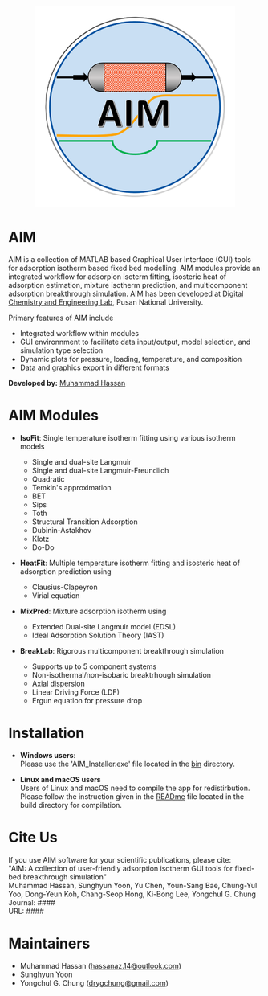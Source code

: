 <p align="center">
  <img src="src/AIM_logo.png" alt="Logo" width="400"/>
</p>

AIM
=========================

AIM is a collection of MATLAB based Graphical User Interface (GUI) tools for adsorption isotherm based fixed bed modelling. AIM modules provide an integrated workflow for adsorpion isoterm fitting, isosteric heat of adsorption estimation, mixture isotherm prediction, and multicomponent adsorption breakthrough simulation. AIM has been developed at [Digital Chemistry and Engineering Lab](https://sites.google.com/view/dcel-lab), Pusan National University.

Primary features of AIM include
- Integrated workflow within modules
- GUI environnment to facilitate data input/output, model selection, and simulation type selection
- Dynamic plots for pressure, loading, temperature, and composition
- Data and graphics export in different formats

**Developed by:** [Muhammad Hassan](https://github.com/hassan-azizi)

AIM Modules
========
- **IsoFit**: Single temperature isotherm fitting using various isotherm models
   * Single and dual-site Langmuir
   * Single and dual-site Langmuir-Freundlich
   * Quadratic
   * Temkin's approximation
   * BET
   * Sips
   * Toth
   * Structural Transition Adsorption
   * Dubinin-Astakhov
   * Klotz
   * Do-Do

- **HeatFit**: Multiple temperature isotherm fitting and isosteric heat of adsorption prediction using
   * Clausius-Clapeyron
   * Virial equation

- **MixPred**: Mixture adsorption isotherm using
   * Extended Dual-site Langmuir model (EDSL)
   * Ideal Adsorption Solution Theory (IAST)

- **BreakLab**: Rigorous multicomponent breakthrough simulation
   * Supports up to 5 component systems
   * Non-isothermal/non-isobaric breaktrhough simulation
   * Axial dispersion
   * Linear Driving Force (LDF)
   * Ergun equation for pressure drop

Installation
========
- **Windows users**:
   <br>Please use the 'AIM_Installer.exe' file located in the [bin](./bin/) directory.

- **Linux and macOS users**
   <br>Users of Linux and macOS need to compile the app for redistirbution.
   <br>Please follow the instruction given in the [READme](./build/READme.md) file located in the build directory for compilation.

Cite Us
============
If you use AIM software for your scientific publications, please cite:<br>
"AIM: A collection of user-friendly adsorption isotherm GUI tools for fixed-bed breakthrough simulation"<br>
Muhammad Hassan, Sunghyun Yoon, Yu Chen, Youn-Sang Bae, Chung-Yul Yoo, Dong-Yeun Koh, Chang-Seop Hong, Ki-Bong Lee, Yongchul G. Chung
<br>Journal: ####<br>
URL: ####

# Maintainers
* Muhammad Hassan (hassanaz.14@outlook.com)
* Sunghyun Yoon
* Yongchul G. Chung (drygchung@gmail.com)
